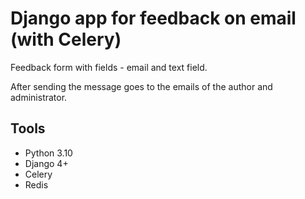 # Django app for feedback on email (with Celery)

Feedback form with fields - email and text field.

After sending the message goes to the emails of the author and administrator.


## Tools

- Python 3.10
- Django 4+
- Celery
- Redis

